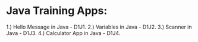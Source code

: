 Java Training Apps:
==================

1.) Hello Message in Java - D1J1.
2.) Variables in Java - D1J2.
3.) Scanner in Java - D1J3.
4.) Calculator App in Java - D1J4.

